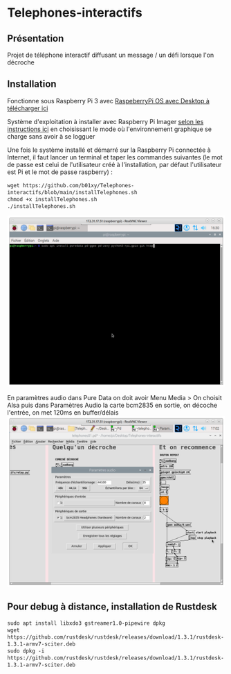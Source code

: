 # Telephones-interactifs
## Présentation

Projet de téléphone interactif diffusant un message / un défi lorsque l'on décroche

## Installation

Fonctionne sous Raspberry Pi 3 avec [RaspeberryPi OS avec Desktop à télécharger ici](https://downloads.raspberrypi.com/raspios_armhf/images/raspios_armhf-2024-07-04/2024-07-04-raspios-bookworm-armhf.img.xz) 

Système d'exploitation à installer avec Raspberry Pi Imager [selon les instructions ici](https://www.raspberrypi.com/software/) en choisissant le mode où l'environnement graphique se charge sans avoir à se logguer 

Une fois le système installé et démarré sur la Raspberry Pi connectée à Internet, il faut lancer un terminal et taper les commandes suivantes (le mot de passe est celui de l'utilisateur créé à l'installation, par défaut l'utilisateur est Pi et le mot de passe raspberry) :
````
wget https://github.com/b01xy/Telephones-interactifs/blob/main/installTelephones.sh
chmod +x installTelephones.sh
./installTelephones.sh
````
![terminal](images/Terminal-pi.png)

En paramètres audio dans Pure Data on doit avoir Menu Media > On choisit Alsa puis dans Paramètres Audio la carte bcm2835 en sortie, on décoche l'entrée, on met 120ms en buffer/délais
![param](images/CapturePArametresAudioPd.png)

## Pour debug à distance, installation de Rustdesk

````
sudo apt install libxdo3 gstreamer1.0-pipewire dpkg
wget https://github.com/rustdesk/rustdesk/releases/download/1.3.1/rustdesk-1.3.1-armv7-sciter.deb
sudo dpkg -i https://github.com/rustdesk/rustdesk/releases/download/1.3.1/rustdesk-1.3.1-armv7-sciter.deb
````

